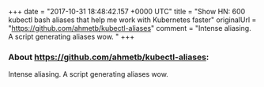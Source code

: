 +++
date = "2017-10-31 18:48:42.157 +0000 UTC"
title = "Show HN: 600 kubectl bash aliases that help me work with Kubernetes faster"
originalUrl = "https://github.com/ahmetb/kubectl-aliases"
comment = "Intense aliasing. A script generating aliases wow. "
+++

### About https://github.com/ahmetb/kubectl-aliases:

Intense aliasing. A script generating aliases wow. 
